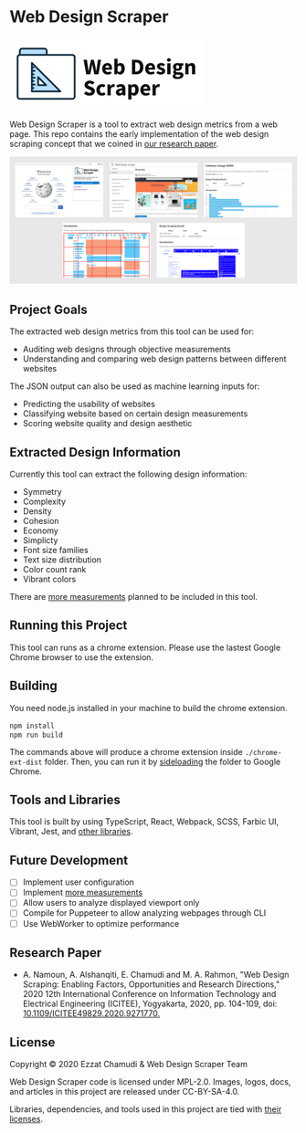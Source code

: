 # Web Design Scraper

<img src="./assets/logo.svg" alt="Web Design Scraper Logo" height="127"/>

Web Design Scraper is a tool to extract web design metrics from a web page. This repo contains the early implementation of the web design scraping concept that we coined in [our research paper](https://ieeexplore.ieee.org/abstract/document/9271770).

<!-- This tool can run in the following environments:
- Web browser (Google Chrome extension)
- CLI (using puppeteer) -->

[![Web Design Scraper Screenshot](https://raw.githubusercontent.com/echamudi/echamudi/master/project-screenshots/web-design-scraper.png)](https://github.com/echamudi/web-design-scraper)


## Project Goals

The extracted web design metrics from this tool can be used for:
- Auditing web designs through objective measurements
- Understanding and comparing web design patterns between different websites

The JSON output can also be used as machine learning inputs for:
- Predicting the usability of websites
- Classifying website based on certain design measurements
- Scoring website quality and design aesthetic

## Extracted Design Information

Currently this tool can extract the following design information:
- Symmetry
- Complexity
- Density
- Cohesion
- Economy
- Simplicty
- Font size families
- Text size distribution
- Color count rank
- Vibrant colors

There are [more measurements](./web-design-factors.md) planned to be included in this tool.

## Running this Project

This tool can runs as a chrome extension.
Please use the lastest Google Chrome browser to use the extension.

## Building

<!-- ### Chrome Extension -->

You need node.js installed in your machine to build the chrome extension.

```
npm install
npm run build
```

The commands above will produce a chrome extension inside `./chrome-ext-dist` folder.
Then, you can run it by [sideloading](https://developer.chrome.com/docs/extensions/mv2/getstarted/#unpacked) the folder to Google Chrome.

<!-- ### Puppeteer

*to be added soon* -->

## Tools and Libraries

This tool is built by using TypeScript, React, Webpack, SCSS, Farbic UI, Vibrant, Jest, and [other libraries](./package.json).

## Future Development

- [ ] Implement user configuration
- [ ] Implement [more measurements](./web-design-factors.md)
- [ ] Allow users to analyze displayed viewport only
- [ ] Compile for Puppeteer to allow analyzing webpages through CLI
- [ ] Use WebWorker to optimize performance

## Research Paper

- A. Namoun, A. Alshanqiti, E. Chamudi and M. A. Rahmon, "Web Design Scraping: Enabling Factors, Opportunities and Research Directions," 2020 12th International Conference on Information Technology and Electrical Engineering (ICITEE), Yogyakarta, 2020, pp. 104-109, doi: [10.1109/ICITEE49829.2020.9271770.](https://ieeexplore.ieee.org/abstract/document/9271770)

## License

Copyright © 2020 Ezzat Chamudi & Web Design Scraper Team

Web Design Scraper code is licensed under MPL-2.0. Images, logos, docs, and articles in this project are released under CC-BY-SA-4.0.

Libraries, dependencies, and tools used in this project are tied with [their licenses](./licenses.csv).
